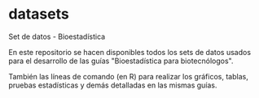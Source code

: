 # datasets

Set de datos - Bioestadística

En este repositorio se hacen disponibles todos los sets de datos usados para el desarrollo de las guías "Bioestadística para biotecnólogos".

También las líneas de comando (en R) para realizar los gráficos, tablas, pruebas estadísticas y demás detalladas en las mismas guías.

